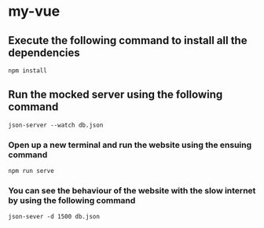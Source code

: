 # my-vue

## Execute the following command to install all the dependencies
```
npm install
```

## Run the mocked server using the following command
```
json-server --watch db.json
```

### Open up a new terminal and run the website using the ensuing command
```
npm run serve
```
### You can see the behaviour of the website with the slow internet by using the following command
```
json-sever -d 1500 db.json
```

